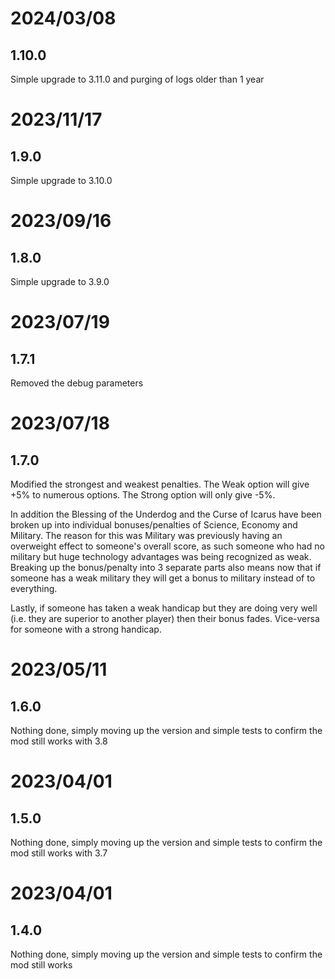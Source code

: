 # 2024/03/08

## 1.10.0

Simple upgrade to 3.11.0 and purging of logs older than 1 year

# 2023/11/17

## 1.9.0

Simple upgrade to 3.10.0

# 2023/09/16

## 1.8.0

Simple upgrade to 3.9.0

# 2023/07/19

## 1.7.1

Removed the debug parameters

# 2023/07/18

## 1.7.0

Modified the strongest and weakest penalties. The Weak option will give +5% to numerous options. The Strong option will only give -5%.

In addition the Blessing of the Underdog and the Curse of Icarus have been broken up into individual bonuses/penalties of Science, Economy and Military. The reason for this was Military was previously having an overweight effect to someone's overall score, as such someone who had no military but huge technology advantages was being recognized as weak. Breaking up the bonus/penalty into 3 separate parts also means now that if someone has a weak military they will get a bonus to military instead of to everything.

Lastly, if someone has taken a weak handicap but they are doing very well (i.e. they are superior to another player) then their bonus fades. Vice-versa for someone with a strong handicap.

# 2023/05/11

## 1.6.0

Nothing done, simply moving up the version and simple tests to confirm the mod still works with 3.8

# 2023/04/01

## 1.5.0

Nothing done, simply moving up the version and simple tests to confirm the mod still works with 3.7

# 2023/04/01

## 1.4.0

Nothing done, simply moving up the version and simple tests to confirm the mod still works